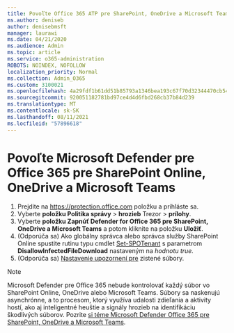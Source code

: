 ```yaml
---
title: Povoľte Office 365 ATP pre SharePoint, OneDrive a Microsoft Teams
ms.author: deniseb
author: denisebmsft
manager: laurawi
ms.date: 04/21/2020
ms.audience: Admin
ms.topic: article
ms.service: o365-administration
ROBOTS: NOINDEX, NOFOLLOW
localization_priority: Normal
ms.collection: Admin_O365
ms.custom: 3100021
ms.openlocfilehash: 4a29fdf1b61dd51b85793a1346bea193c67f70d32344470cb5449cf767da4a24
ms.sourcegitcommit: 920051182781bd97ce4d4d6fbd268cb37b84d239
ms.translationtype: MT
ms.contentlocale: sk-SK
ms.lasthandoff: 08/11/2021
ms.locfileid: "57896618"
---
```

# <a name="enable-microsoft-defender-for-office-365-for-sharepoint-online-onedrive-and-microsoft-teams"></a>Povoľte Microsoft Defender pre Office 365 pre SharePoint Online, OneDrive a Microsoft Teams

1. Prejdite na https://protection.office.com položku a prihláste sa.
2. Vyberte **položku Politika správy**  >  **hrozieb** Trezor  >  **prílohy**.
3. Vyberte **položku Zapnúť Defender for Office 365 pre SharePoint, OneDrive a Microsoft Teams** a potom kliknite na položku **Uložiť**.
4. (Odporúča sa) Ako globálny správca alebo správca služby SharePoint Online spustite rutinu typu cmdlet [Set-SPOTenant](https://docs.microsoft.com/powershell/module/sharepoint-online/Set-SPOTenant?view=sharepoint-ps) s parametrom **DisallowInfectedFileDownload** nastaveným na *hodnotu true.*
5. (Odporúča sa) [Nastavenie upozornení pre](https://docs.microsoft.com/microsoft-365/security/office-365-security/turn-on-atp-for-spo-odb-and-teams#set-up-alerts-for-detected-files) zistené súbory.

> [!NOTE]
> Microsoft Defender pre Office 365 nebude kontrolovať každý súbor vo SharePoint Online, OneDrive alebo Microsoft Teams. Súbory sa naskenujú asynchrónne, a to procesom, ktorý využíva udalosti zdieľania a aktivity hostí, ako aj inteligentné heuštie a signály hrozieb na identifikáciu škodlivých súborov. Pozrite [si téme Microsoft Defender Office 365 pre SharePoint, OneDrive a Microsoft Teams](https://docs.microsoft.com/microsoft-365/security/office-365-security/atp-for-spo-odb-and-teams).